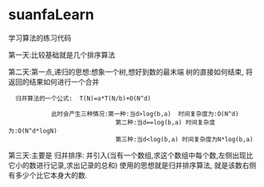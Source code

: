 # suanfaLearn
学习算法的练习代码


第一天:比较基础就是几个排序算法


第二天:第一点,递归的思想:想象一个树,想好到数的最末端  树的直接如何结束,  将返回的结果如何进行一个合并
      
      归并算法的一个公式:  T(N)=a*T(N/b)+O(N^d)
      
                此时会产生三种情况:第一种:当d>log(b,a)  时间复杂度为:O(N^d)
                                  第二种:当d==log(b,a) 时间复杂度为:O(N^d*logN)
                                  第三种:当d<log(b,a) 时间复杂度为N*log(b,a)
      
      
      
      
      
第三天:主要是 归并排序:  并引入(当有一个数组,求这个数组中每个数,左侧出现比它小的数进行记录,求出记录的总和)  使用的思想就是归并排序算法,  就是该数右侧有多少个比它本身大的数.

      
      
